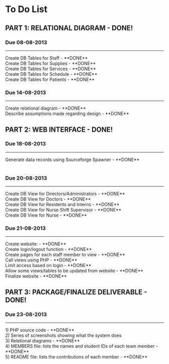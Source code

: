<h1>To Do List</h1>

<h2>PART 1: RELATIONAL DIAGRAM - DONE!</h2>

<h3>Due 08-08-2013</h3><hr>
Create DB Tables for Staff - **DONE**<br>
Create DB Tables for Supplies - **DONE**<br>
Create DB Tables for Services - **DONE**<br>
Create DB Tables for Schedule - **DONE**<br>
Create DB Tables for Patients - **DONE**

<h3>Due 14-08-2013</h3><hr>
Create relational diagram - **DONE**<br>
Describe assumptions made regarding design - **DONE**


<h2>PART 2: WEB INTERFACE - DONE!</h2>

<h3>Due 18-08-2013</h3><hr>
Generate data records using Sourceforge Spawner - **DONE**<br><br>

<h3>Due 20-08-2013</h3><hr>
Create DB View for Directors/Administrators - **DONE**<br>
Create DB View for Doctors - **DONE**<br>
Create DB View for Residents and Interns - **DONE**<br>
Create DB View for Nurse Shift Supervisor - **DONE**<br>
Create DB View for Nurse - **DONE**


<h3>Due 21-08-2013</h3><hr>
Create website: - **DONE**<br>
Create login/logout function - **DONE**<br>
Create pages for each staff member to view - **DONE**<br>
Call views using PHP - **DONE**<br>
Limit access based on login - **DONE**<br>
Allow some views/tables to be updated from website - **DONE**<br>
Finalize website - **DONE**

<h2>PART 3: PACKAGE/FINALIZE DELIVERABLE - DONE!</h2>

<h3>Due 23-08-2013</h3><hr>
1) PHP source code - **DONE**<br>
2) Series of screenshots showing what the system does<br>
3) Relational diagrams - **DONE**<br>
4) MEMBERS file: lists the names and student IDs of each team member - **DONE**<br>
5) README file: lists the contributions of each member - **DONE**<br>
